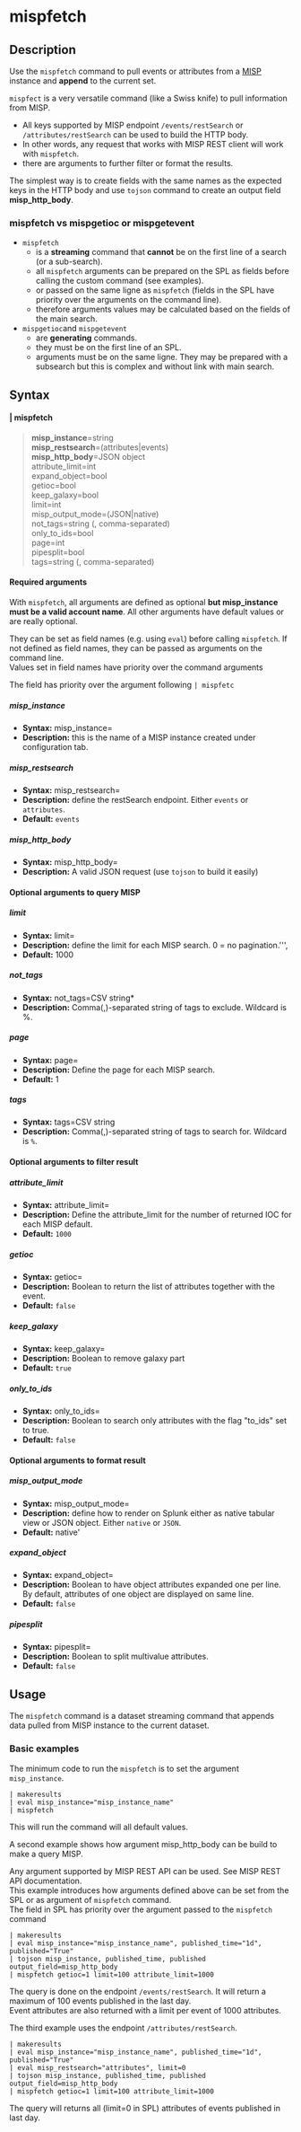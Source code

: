 # mispfetch
## Description

Use the `mispfetch` command to pull events or attributes from a [MISP](https://www.misp-project.org/) instance and **append** to the current set.  

`mispfect` is a very versatile command (like a Swiss knife) to pull information from MISP.
- All keys supported by MISP endpoint `/events/restSearch` or `/attributes/restSearch` can be used to build the HTTP body.
- In other words, any request that works with MISP REST client will work with `mispfetch`.
- there are arguments to further filter or format the results.

The simplest way is to create fields with the same names as the expected keys in the HTTP body and use `tojson` command to create an output field **misp\_http\_body**.

### mispfetch vs mispgetioc or mispgetevent
-   `mispfetch`
    * is a **streaming** command that **cannot** be on the first line of a search (or a sub-search).
    * all `mispfetch` arguments can be prepared on the SPL as fields before calling the custom command (see examples).
    * or passed on the same ligne as `mispfetch` (fields in the SPL have priority over the arguments on the command line).
    * therefore arguments values may be calculated based on the fields of the main search.
-   `mispgetioc`and `mispgetevent` 
    * are **generating** commands.
    * they must be on the first line of an SPL.
    * arguments must be on the same ligne. They may be prepared with a subsearch but this is complex and without link with main search.

## Syntax
#### | mispfetch
> **misp_instance**=string  
> **misp_restsearch**=(attributes|events)  
> **misp_http_body**=JSON object  
> attribute_limit=int  
> expand_object=bool  
> getioc=bool  
> keep_galaxy=bool  
> limit=int  
> misp\_output\_mode=(JSON|native)  
> not_tags=string (, comma-separated)  
> only_to_ids=bool  
> page=int  
> pipesplit=bool  
> tags=string (, comma-separated)  

#### Required arguments
With `mispfetch`, all arguments are defined as optional **but misp_instance must be a valid account name**. All other arguments have default values or are really optional.   

They can be set as field names (e.g. using `eval`) before calling `mispfetch`. If not defined as field names, they can be passed as arguments on the command line.  
Values set in field names have priority over the command arguments

The field has priority over the argument following `| mispfetc`

##### misp_instance
- **Syntax:** misp_instance=<string>  
- **Description:** this is the name of a MISP instance created under configuration tab.

##### misp_restsearch
- **Syntax:** misp_restsearch=<string>
- **Description:** define the restSearch endpoint. Either `events` or `attributes`.
- **Default:** `events`

##### misp\_http\_body
- **Syntax:** misp_http_body=<JSON>
- **Description:** A valid JSON request (use `tojson` to build it easily)

#### Optional arguments to query MISP

##### limit
- **Syntax:** limit=<int>
- **Description:** define the limit for each MISP search. 0 = no pagination.''',
- **Default:** 1000

##### not_tags
- **Syntax:** not_tags=CSV string*
- **Description:** Comma(,)-separated string of tags to exclude. Wildcard is %.

##### page
- **Syntax:** page=<int>
- **Description:** Define the page for each MISP search.
- **Default:** 1

##### tags
- **Syntax:** tags=CSV string
- **Description:** Comma(,)-separated string of tags to search for. Wildcard is `%`.

#### Optional arguments to filter result

##### attribute_limit
- **Syntax:** attribute_limit=<int>
- **Description:** Define the attribute_limit for the number of returned IOC for each MISP default.
- **Default:** `1000`

##### getioc
- **Syntax:** getioc=<bool>
- **Description:** Boolean to return the list of attributes together with the event.
- **Default:** `false`

##### keep_galaxy
- **Syntax:** keep_galaxy=<bool>
- **Description:** Boolean to remove galaxy part
- **Default:** `true`

##### only_to_ids
- **Syntax:** only_to_ids=<bool>
- **Description:** Boolean to search only attributes with the flag "to_ids" set to true.
- **Default:** `false`

#### Optional arguments to format result

##### misp\_output\_mode
- **Syntax:** misp_output_mode=<string>
- **Description:** define how to render on Splunk either as native tabular view or JSON object. Either `native` or `JSON`.
- **Default:** native'

##### expand_object
- **Syntax:** expand_object=<bool>
- **Description:** Boolean to have object attributes expanded one per line. By default, attributes of one object are displayed on same line.
- **Default:** `false`

##### pipesplit
- **Syntax:** pipesplit=<bool>
- **Description:** Boolean to split multivalue attributes.
- **Default:** `false`

## Usage

The `mispfetch` command is a dataset streaming command that appends data pulled from MISP instance to the current dataset.

### Basic examples

The minimum code to run the `mispfetch` is to set the argument `misp_instance`.

    | makeresults
    | eval misp_instance="misp_instance_name"
    | mispfetch

This will run the command will all default values.

A second example shows how argument misp\_http\_body can be build to make a query MISP.

Any argument supported by MISP REST API can be used. See MISP REST API documentation.  
This example introduces how arguments defined above can be set from the SPL or as argument of `mispfetch` command.  
The field in SPL has priority over the argument passed to the `mispfetch` command

    | makeresults
    | eval misp_instance="misp_instance_name", published_time="1d", published="True"
    | tojson misp_instance, published_time, published output_field=misp_http_body
    | mispfetch getioc=1 limit=100 attribute_limit=1000

The query is done on the endpoint `/events/restSearch`. It will return a maximum of 100 events published in the last day.  
Event attributes are also returned with a limit per event of 1000 attributes.

The third example uses the endpoint `/attributes/restSearch`.

    | makeresults
    | eval misp_instance="misp_instance_name", published_time="1d", published="True"
    | eval misp_restsearch="attributes", limit=0
    | tojson misp_instance, published_time, published output_field=misp_http_body
    | mispfetch getioc=1 limit=100 attribute_limit=1000

The query will returns all (limit=0 in SPL) attributes of events published in last day.
